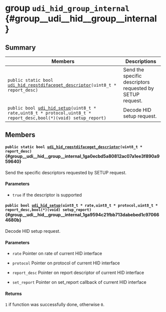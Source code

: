 # group `udi_hid_group_internal` {#group__udi__hid__group__internal}

## Summary

 Members                        | Descriptions                                
--------------------------------|---------------------------------------------
`public static bool `[`udi_hid_reqstdifaceget_descriptor`](#group__udi__hid__group__internal_1ga0ecbd5a80812ac07a1ee3f890a959640)`(uint8_t * report_desc)`            | Send the specific descriptors requested by SETUP request.
`public bool `[`udi_hid_setup`](#group__udi__hid__group__internal_1ga9594c21fbb713dabebed1c970664680b)`(uint8_t * rate,uint8_t * protocol,uint8_t * report_desc,bool(*)(void) setup_report)`            | Decode HID setup request.

## Members

#### `public static bool `[`udi_hid_reqstdifaceget_descriptor`](#group__udi__hid__group__internal_1ga0ecbd5a80812ac07a1ee3f890a959640)`(uint8_t * report_desc)` {#group__udi__hid__group__internal_1ga0ecbd5a80812ac07a1ee3f890a959640}

Send the specific descriptors requested by SETUP request.

#### Parameters
* `true` if the descriptor is supported

#### `public bool `[`udi_hid_setup`](#group__udi__hid__group__internal_1ga9594c21fbb713dabebed1c970664680b)`(uint8_t * rate,uint8_t * protocol,uint8_t * report_desc,bool(*)(void) setup_report)` {#group__udi__hid__group__internal_1ga9594c21fbb713dabebed1c970664680b}

Decode HID setup request.

#### Parameters
* `rate` Pointer on rate of current HID interface 

* `protocol` Pointer on protocol of current HID interface 

* `report_desc` Pointer on report descriptor of current HID interface 

* `set_report` Pointer on set_report callback of current HID interface

#### Returns
`1` if function was successfully done, otherwise `0`.

